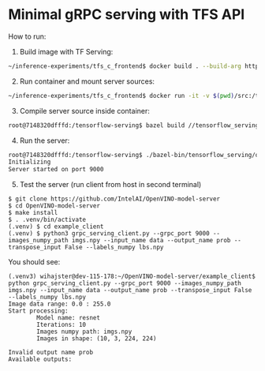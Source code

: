 
# Minimal gRPC serving with TFS API
How to run:

1. Build image with TF Serving:
```bash
~/inference-experiments/tfs_c_frontend$ docker build . --build-arg http_proxy=$http_proxy --build-arg https_proxy=$https_proxy -t cpp-experiments
```

2. Run container and mount server sources:
```bash
~/inference-experiments/tfs_c_frontend$ docker run -it -v $(pwd)/src:/tensorflow-serving/tensorflow_serving/ovms/:rw -p 9000:9000 -e "http_proxy=$http_proxy" -e "https_proxy=$https_proxy" cpp-experiments bash
```

3. Compile server source inside container:
```bash
root@7148320dfffd:/tensorflow-serving$ bazel build //tensorflow_serving/ovms:server_cc
```

4. Run the server:
```bash
root@7148320dfffd:/tensorflow-serving$ ./bazel-bin/tensorflow_serving/ovms/server_cc
Initializing
Server started on port 9000
```

5. Test the server (run client from host in second terminal)
```
$ git clone https://github.com/IntelAI/OpenVINO-model-server
$ cd OpenVINO-model-server
$ make install
$ . .venv/bin/activate
(.venv) $ cd example_client
(.venv) $ python3 grpc_serving_client.py --grpc_port 9000 --images_numpy_path imgs.npy --input_name data --output_name prob --transpose_input False --labels_numpy lbs.npy
```

You should see:  
  
```
(.venv3) wihajster@dev-115-178:~/OpenVINO-model-server/example_client$ python grpc_serving_client.py --grpc_port 9000 --images_numpy_path imgs.npy --input_name data --output_name prob --transpose_input False --labels_numpy lbs.npy
Image data range: 0.0 : 255.0
Start processing:
        Model name: resnet
        Iterations: 10
        Images numpy path: imgs.npy       
        Images in shape: (10, 3, 224, 224)

Invalid output name prob
Available outputs:
```
